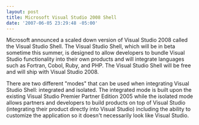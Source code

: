 ```yaml
---
layout: post
title: Microsoft Visual Studio 2008 Shell
date: '2007-06-05 23:29:48 -05:00'
---
```


Microsoft announced a scaled down version of Visual Studio 2008 called the Visual Studio Shell. The Visual Studio Shell, which will be in beta sometime this summer, is designed to allow developers to bundle Visual Studio functionality into their own products and will integrate languages such as Fortran, Cobol, Ruby, and PHP. The Visual Studio Shell will be free and will ship with Visual Studio 2008.

There are two different "modes" that can be used when integrating Visual Studio Shell: integrated and isolated. The integrated mode is built upon the existing Visual Studio Premier Partner Edition 2005 while the isolated mode allows partners and developers to build products on top of Visual Studio (integrating their product directly into Visual Studio) including the ability to customize the application so it doesn't necessarily look like Visual Studio.
